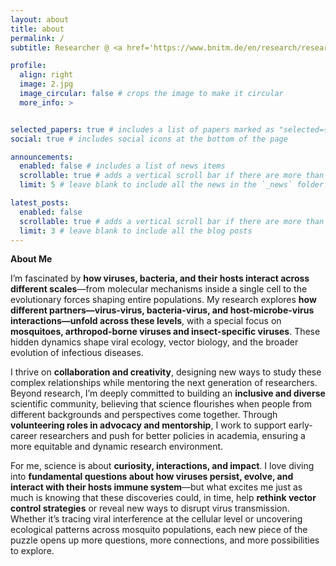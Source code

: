 ```yaml
---
layout: about
title: about
permalink: /
subtitle: Researcher @ <a href='https://www.bnitm.de/en/research/research-groups/interface/rg-mosquito-virus-interactions'>BNITM</a>. Runs on roads, runs on trails, runs on curiosity. <em>"But WHY?!"</em>.

profile:
  align: right
  image: 2.jpg
  image_circular: false # crops the image to make it circular
  more_info: >


selected_papers: true # includes a list of papers marked as "selected={true}"
social: true # includes social icons at the bottom of the page

announcements:
  enabled: false # includes a list of news items
  scrollable: true # adds a vertical scroll bar if there are more than 3 news items
  limit: 5 # leave blank to include all the news in the `_news` folder

latest_posts:
  enabled: false
  scrollable: true # adds a vertical scroll bar if there are more than 3 new posts items
  limit: 3 # leave blank to include all the blog posts
---
```

**About Me**

I’m fascinated by **how viruses, bacteria, and their hosts interact across different scales**—from molecular mechanisms inside a single cell to the evolutionary forces shaping entire populations. My research explores **how different partners—virus-virus, bacteria-virus, and host-microbe-virus interactions—unfold across these levels**, with a special focus on **mosquitoes, arthropod-borne viruses and insect-specific viruses**. These hidden dynamics shape viral ecology, vector biology, and the broader evolution of infectious diseases.

I thrive on **collaboration and creativity**, designing new ways to study these complex relationships while mentoring the next generation of researchers. Beyond research, I’m deeply committed to building an **inclusive and diverse** scientific community, believing that science flourishes when people from different backgrounds and perspectives come together. Through **volunteering roles in advocacy and mentorship**, I work to support early-career researchers and push for better policies in academia, ensuring a more equitable and dynamic research environment.

For me, science is about **curiosity, interactions, and impact**. I love diving into **fundamental questions about how viruses persist, evolve, and interact with their hosts immune system**—but what excites me just as much is knowing that these discoveries could, in time, help **rethink vector control strategies** or reveal new ways to disrupt virus transmission. Whether it’s tracing viral interference at the cellular level or uncovering ecological patterns across mosquito populations, each new piece of the puzzle opens up more questions, more connections, and more possibilities to explore.
